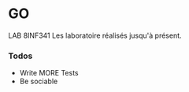 # GO
LAB 8INF341
Les laboratoire réalisés jusqu'à présent.

### Todos

 - Write MORE Tests
 - Be sociable
